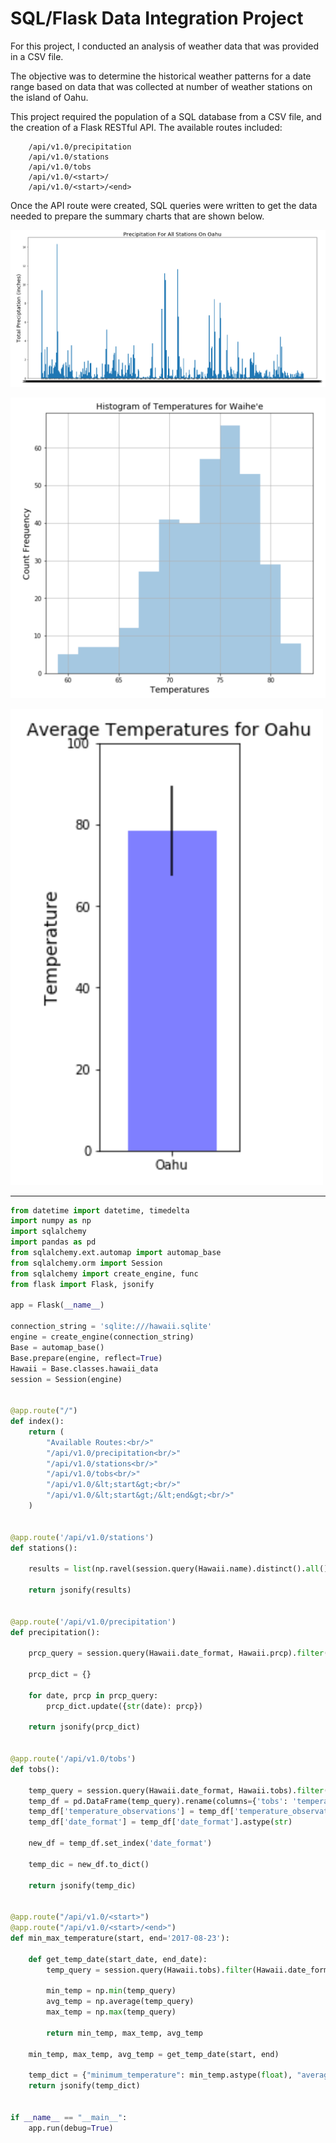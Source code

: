 # SQL/Flask Data Integration Project

For this project, I conducted an analysis of weather data that was provided in a CSV file.  

The objective was to determine the historical weather patterns for a date range based on data that was collected at number of weather stations on the island of Oahu.

This project required the population of a SQL database from a CSV file, and the creation of a Flask RESTful API. The available routes included:

        /api/v1.0/precipitation
        /api/v1.0/stations
        /api/v1.0/tobs
        /api/v1.0/<start>/
        /api/v1.0/<start>/<end>

Once the API route were created, SQL queries were written to get the data needed to prepare the summary charts that are shown below.

![](./Submission/images/image1.png)

![](./Submission/images/image2.png)

![](./Submission/images/image3.png)

***

```Python
from datetime import datetime, timedelta
import numpy as np
import sqlalchemy
import pandas as pd
from sqlalchemy.ext.automap import automap_base
from sqlalchemy.orm import Session
from sqlalchemy import create_engine, func
from flask import Flask, jsonify

app = Flask(__name__)

connection_string = 'sqlite:///hawaii.sqlite'
engine = create_engine(connection_string)
Base = automap_base()
Base.prepare(engine, reflect=True)
Hawaii = Base.classes.hawaii_data
session = Session(engine)


@app.route("/")
def index():
    return (
        "Available Routes:<br/>"
        "/api/v1.0/precipitation<br/>"
        "/api/v1.0/stations<br/>"
        "/api/v1.0/tobs<br/>"
        "/api/v1.0/&lt;start&gt;<br/>"
        "/api/v1.0/&lt;start&gt;/&lt;end&gt;<br/>"
    )


@app.route('/api/v1.0/stations')
def stations():

    results = list(np.ravel(session.query(Hawaii.name).distinct().all()))

    return jsonify(results)


@app.route('/api/v1.0/precipitation')
def precipitation():

    prcp_query = session.query(Hawaii.date_format, Hawaii.prcp).filter(Hawaii.date_format >= (dt.date.today() - dt.timedelta(days=365))).all()

    prcp_dict = {}

    for date, prcp in prcp_query:
        prcp_dict.update({str(date): prcp})

    return jsonify(prcp_dict)


@app.route('/api/v1.0/tobs')
def tobs():

    temp_query = session.query(Hawaii.date_format, Hawaii.tobs).filter(Hawaii.date_format >= '2016-08-23', Hawaii.date_format <= '2017-08-23').all()
    temp_df = pd.DataFrame(temp_query).rename(columns={'tobs': 'temperature_observations'})
    temp_df['temperature_observations'] = temp_df['temperature_observations'].astype(float)
    temp_df['date_format'] = temp_df['date_format'].astype(str)

    new_df = temp_df.set_index('date_format')

    temp_dic = new_df.to_dict()

    return jsonify(temp_dic)


@app.route("/api/v1.0/<start>")
@app.route("/api/v1.0/<start>/<end>")
def min_max_temperature(start, end='2017-08-23'):

    def get_temp_date(start_date, end_date):
        temp_query = session.query(Hawaii.tobs).filter(Hawaii.date_format >= start_date, Hawaii.date_format <= end_date).all()

        min_temp = np.min(temp_query)
        avg_temp = np.average(temp_query)
        max_temp = np.max(temp_query)

        return min_temp, max_temp, avg_temp

    min_temp, max_temp, avg_temp = get_temp_date(start, end)

    temp_dict = {"minimum_temperature": min_temp.astype(float), "average_temperature": avg_temp.astype(float), "maximum_temperature": max_temp.astype(float)}
    return jsonify(temp_dict)


if __name__ == "__main__":
    app.run(debug=True)
```